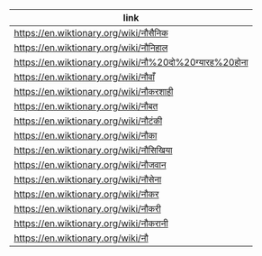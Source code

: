 |link|
|----|
|https://en.wiktionary.org/wiki/नौसैनिक|
|https://en.wiktionary.org/wiki/नौनिहाल|
|https://en.wiktionary.org/wiki/नौ%20दो%20ग्यारह%20होना|
|https://en.wiktionary.org/wiki/नौवाँ|
|https://en.wiktionary.org/wiki/नौकरशाही|
|https://en.wiktionary.org/wiki/नौबत|
|https://en.wiktionary.org/wiki/नौटंकी|
|https://en.wiktionary.org/wiki/नौका|
|https://en.wiktionary.org/wiki/नौसिखिया|
|https://en.wiktionary.org/wiki/नौजवान|
|https://en.wiktionary.org/wiki/नौसेना|
|https://en.wiktionary.org/wiki/नौकर|
|https://en.wiktionary.org/wiki/नौकरी|
|https://en.wiktionary.org/wiki/नौकरानी|
|https://en.wiktionary.org/wiki/नौ|
